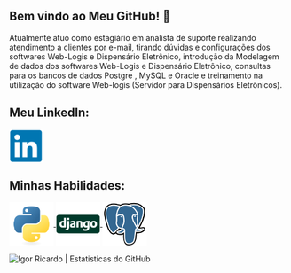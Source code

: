 <!--
**Igoricardo/Igoricardo** is a ✨ _special_ ✨ repository because its `README.md` (this file) appears on your GitHub profile.

Here are some ideas to get you started:

- 🔭 I’m currently working on ...
- 🌱 I’m currently learning ...
- 👯 I’m looking to collaborate on ...
- 🤔 I’m looking for help with ...
- 💬 Ask me about ...
- 📫 How to reach me: ...
- 😄 Pronouns: ...
- ⚡ Fun fact: ...
-->

## Bem vindo ao Meu GitHub! :vulcan_salute:	

Atualmente atuo como estagiário em analista de suporte realizando atendimento a clientes por e-mail, tirando dúvidas e configurações dos softwares Web-Logis e Dispensário Eletrônico, introdução da Modelagem de dados dos softwares Web-Logis e Dispensário Eletrônico, consultas para os bancos de dados Postgre , MySQL e Oracle e treinamento na utilização do software Web-logis (Servidor para Dispensários Eletrônicos).

## Meu Linkedln:
<a href="https://www.linkedin.com/in/igor-ricardo/" target="_blank">
  <img align="center" alt="Igor Ricardo Linkedin" height="60" width="60" src="https://raw.githubusercontent.com/devicons/devicon/master/icons/linkedin/linkedin-original.svg" style"max-width:100%;">
</a>

## Minhas Habilidades:
<a href="#" target="_blank">
  <img align="center" height="80" width="80" src="https://raw.githubusercontent.com/devicons/devicon/master/icons/python/python-original.svg" style"max-width:100%;">
</a>

<a href="#" target="_blank">
  <img align="center" height="80" width="80" src="https://raw.githubusercontent.com/devicons/devicon/master/icons/django/django-original.svg" style"max-width:100%;">
</a>

<a href="#" target="_blank">
  <img align="center" height="80" width="80" src="https://raw.githubusercontent.com/devicons/devicon/master/icons/postgresql/postgresql-original.svg" style"max-width:100%;">
</a>

</br>

![Igor Ricardo | Estatisticas do GitHub](https://github-readme-stats.vercel.app/api?username=Igoricardo&show_icons=true&theme=radical)
